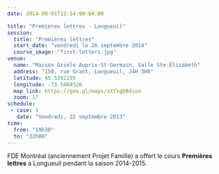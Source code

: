 ```yaml
---
date: 2014-08-01T12:14:00-04:00

title: "Premières lettres - Longueuil"
session:
  title: "Premières lettres"
  start_date: "vendredi le 26 septembre 2014"
  course_image: "first-letters.jpg"
venue:
  name: "Maison Gisèle Auprix-St-Germain, Salle Ste-Élizabeth"
  address: "150, rue Grant, Longueuil, J4H 3H6"
  latitude: 45.5392295
  longitude: -73.5084526
  map_link: https://goo.gl/maps/xXfxgD8diox
  zoom: 17
schedule:
 - case: 1
   date: "Vendredi, 22 septembre 2013"
time:
  from: "19h30"
  to: "22h00"
---
```


FDE Montréal (anciennement Projet Famille) a offert le cours **Premières lettres** à
Longueuil pendant la saison 2014-2015.
